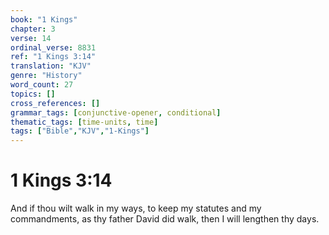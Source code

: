 ```yaml
---
book: "1 Kings"
chapter: 3
verse: 14
ordinal_verse: 8831
ref: "1 Kings 3:14"
translation: "KJV"
genre: "History"
word_count: 27
topics: []
cross_references: []
grammar_tags: [conjunctive-opener, conditional]
thematic_tags: [time-units, time]
tags: ["Bible","KJV","1-Kings"]
---
```


# 1 Kings 3:14

And if thou wilt walk in my ways, to keep my statutes and my commandments, as thy father David did walk, then I will lengthen thy days.
